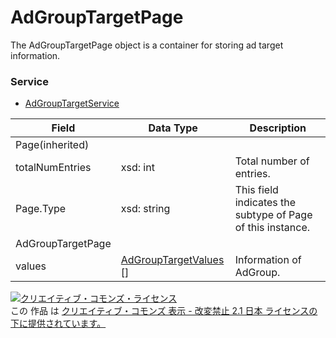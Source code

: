 # AdGroupTargetPage
The AdGroupTargetPage object is a container for storing ad target information.
### Service
+ [AdGroupTargetService](../services/AdGroupTargetService.md)

| Field | Data Type | Description | 
|---|---|---|
| Page(inherited)||||
| totalNumEntries| xsd: int| Total number of entries.||
| Page.Type| xsd: string| This field indicates the subtype of Page of this instance.||
| AdGroupTargetPage||||
| values| <a href="./AdGroupTargetValues.md">AdGroupTargetValues</a> []| Information of AdGroup.||
<a rel="license" href="http://creativecommons.org/licenses/by-nd/2.1/jp/"><img alt="クリエイティブ・コモンズ・ライセンス" style="border-width:0" src="https://i.creativecommons.org/l/by-nd/2.1/jp/88x31.png" /></a><br />この 作品 は <a rel="license" href="http://creativecommons.org/licenses/by-nd/2.1/jp/">クリエイティブ・コモンズ 表示 - 改変禁止 2.1 日本 ライセンスの下に提供されています。</a>

